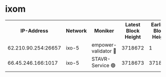 # ixom

<table><tr><th>IP-Address</th><th>Network</th><th>Moniker</th><th>Latest Block Height</th><th>Earliest Block Height</th><th>Catching Up</th><th>Voting Power</th><th>Scan Time</th></tr><tr><td>62.210.90.254:26657</td><td>ixo-5</td><td>empower-validator 🔴</td><td>3718672</td><td>1</td><td>False</td><td>2099488</td><td>2023-12-04T18:21:44.531601880UTC</td></tr><tr><td>66.45.246.166:1017</td><td>ixo-5</td><td>STAVR-Service 🟢</td><td>3718673</td><td>3718001</td><td>False</td><td>0</td><td>2023-12-04T18:21:47.226190096UTC</td></tr></table>